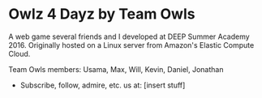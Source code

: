 # Owlz 4 Dayz by Team Owls

A web game several friends and I developed at DEEP Summer Academy 2016. Originally hosted on a Linux server from Amazon's Elastic Compute Cloud.

Team Owls members: Usama, Max, Will, Kevin, Daniel, Jonathan 
* Subscribe, follow, admire, etc. us at: [insert stuff]
